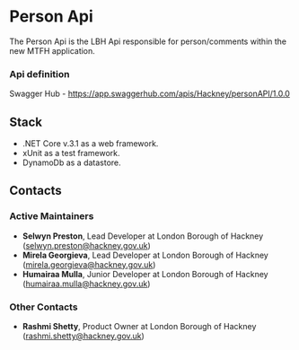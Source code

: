 # Person Api

The Person Api is the LBH Api responsible for person/comments within the new MTFH application.

### Api definition

Swagger Hub - https://app.swaggerhub.com/apis/Hackney/personAPI/1.0.0

## Stack

- .NET Core v.3.1 as a web framework.
- xUnit as a test framework.
- DynamoDb as a datastore.


## Contacts

### Active Maintainers

- **Selwyn Preston**, Lead Developer at London Borough of Hackney (selwyn.preston@hackney.gov.uk)
- **Mirela Georgieva**, Lead Developer at London Borough of Hackney (mirela.georgieva@hackney.gov.uk)
- **Humairaa Mulla**, Junior Developer at London Borough of Hackney (humairaa.mulla@hackney.gov.uk)

### Other Contacts

- **Rashmi Shetty**, Product Owner at London Borough of Hackney (rashmi.shetty@hackney.gov.uk)

[docker-download]: https://www.docker.com/products/docker-desktop
[AWS-CLI]: https://aws.amazon.com/cli/
